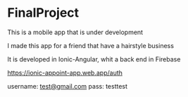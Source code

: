 # FinalProject

This is a mobile app that is under development

I made this app for a friend that have a hairstyle business

It is developed in Ionic-Angular, whit a back end in Firebase

https://ionic-appoint-app.web.app/auth 

username: test@gmail.com
pass: testtest


